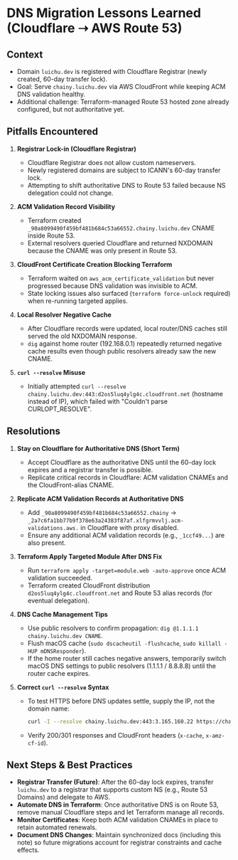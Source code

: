 # DNS Migration Lessons Learned (Cloudflare ➝ AWS Route 53)

## Context
- Domain `luichu.dev` is registered with Cloudflare Registrar (newly created, 60-day transfer lock).
- Goal: Serve `chainy.luichu.dev` via AWS CloudFront while keeping ACM DNS validation healthy.
- Additional challenge: Terraform-managed Route 53 hosted zone already configured, but not authoritative yet.

## Pitfalls Encountered
1. **Registrar Lock-in (Cloudflare Registrar)**
   - Cloudflare Registrar does not allow custom nameservers.
   - Newly registered domains are subject to ICANN's 60-day transfer lock.
   - Attempting to shift authoritative DNS to Route 53 failed because NS delegation could not change.

2. **ACM Validation Record Visibility**
   - Terraform created `_90a8099490f459bf481b684c53a66552.chainy.luichu.dev` CNAME inside Route 53.
   - External resolvers queried Cloudflare and returned NXDOMAIN because the CNAME was only present in Route 53.

3. **CloudFront Certificate Creation Blocking Terraform**
   - Terraform waited on `aws_acm_certificate_validation` but never progressed because DNS validation was invisible to ACM.
   - State locking issues also surfaced (`terraform force-unlock` required) when re-running targeted applies.

4. **Local Resolver Negative Cache**
   - After Cloudflare records were updated, local router/DNS caches still served the old NXDOMAIN response.
   - `dig` against home router (192.168.0.1) repeatedly returned negative cache results even though public resolvers already saw the new CNAME.

5. **`curl --resolve` Misuse**
   - Initially attempted `curl --resolve chainy.luichu.dev:443:d2os5luq4ylg4c.cloudfront.net` (hostname instead of IP), which failed with "Couldn't parse CURLOPT_RESOLVE".

## Resolutions
1. **Stay on Cloudflare for Authoritative DNS (Short Term)**
   - Accept Cloudflare as the authoritative DNS until the 60-day lock expires and a registrar transfer is possible.
   - Replicate critical records in Cloudflare: ACM validation CNAMEs and the CloudFront-alias CNAME.

2. **Replicate ACM Validation Records at Authoritative DNS**
   - Add `_90a8099490f459bf481b684c53a66552.chainy` → `_2a7c6fa1bb77b9f378e63a24383f87af.xlfgrmvvlj.acm-validations.aws.` in Cloudflare with proxy disabled.
   - Ensure any additional ACM validation records (e.g., `_1ccf49...`) are also present.

3. **Terraform Apply Targeted Module After DNS Fix**
   - Run `terraform apply -target=module.web -auto-approve` once ACM validation succeeded.
   - Terraform created CloudFront distribution `d2os5luq4ylg4c.cloudfront.net` and Route 53 alias records (for eventual delegation).

4. **DNS Cache Management Tips**
   - Use public resolvers to confirm propagation: `dig @1.1.1.1 chainy.luichu.dev CNAME`.
   - Flush macOS cache (`sudo dscacheutil -flushcache`, `sudo killall -HUP mDNSResponder`).
   - If the home router still caches negative answers, temporarily switch macOS DNS settings to public resolvers (1.1.1.1 / 8.8.8.8) until the router cache expires.

5. **Correct `curl --resolve` Syntax**
   - To test HTTPS before DNS updates settle, supply the IP, not the domain name:
     ```bash
     curl -I --resolve chainy.luichu.dev:443:3.165.160.22 https://chainy.luichu.dev
     ```
   - Verify 200/301 responses and CloudFront headers (`x-cache`, `x-amz-cf-id`).

## Next Steps & Best Practices
- **Registrar Transfer (Future)**: After the 60-day lock expires, transfer `luichu.dev` to a registrar that supports custom NS (e.g., Route 53 Domains) and delegate to AWS.
- **Automate DNS in Terraform**: Once authoritative DNS is on Route 53, remove manual Cloudflare steps and let Terraform manage all records.
- **Monitor Certificates**: Keep both ACM validation CNAMEs in place to retain automated renewals.
- **Document DNS Changes**: Maintain synchronized docs (including this note) so future migrations account for registrar constraints and cache effects.
